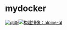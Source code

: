# mydocker
[![ql39](https://github.com/Ecalose/mydocker/actions/workflows/ql-alpine39.yml/badge.svg)](https://github.com/Ecalose/mydocker/actions/workflows/ql-alpine39.yml)[![构建镜像：alpine-ql](https://github.com/Ecalose/mydocker/actions/workflows/ql-alpine.yml/badge.svg)](https://github.com/Ecalose/mydocker/actions/workflows/ql-alpine.yml)
